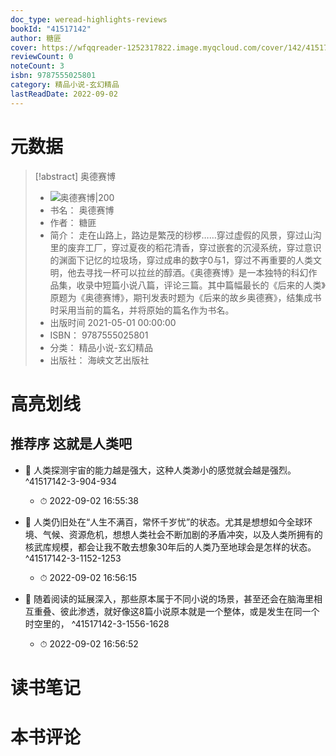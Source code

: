 ```yaml
---
doc_type: weread-highlights-reviews
bookId: "41517142"
author: 糖匪
cover: https://wfqqreader-1252317822.image.myqcloud.com/cover/142/41517142/t7_41517142.jpg
reviewCount: 0
noteCount: 3
isbn: 9787555025801
category: 精品小说-玄幻精品
lastReadDate: 2022-09-02
---
```

# 元数据
> [!abstract] 奥德赛博
> - ![ 奥德赛博|200](https://wfqqreader-1252317822.image.myqcloud.com/cover/142/41517142/t7_41517142.jpg)
> - 书名： 奥德赛博
> - 作者： 糖匪
> - 简介： 走在山路上，路边是繁茂的桫椤……穿过虚假的风景，穿过山沟里的废弃工厂，穿过夏夜的稻花清香，穿过嵌套的沉浸系统，穿过意识的渊面下记忆的垃圾场，穿过成串的数字0与1，穿过不再重要的人类文明，他去寻找一杯可以拉丝的醇酒。《奥德赛博》是一本独特的科幻作品集，收录中短篇小说八篇，评论三篇。其中篇幅最长的《后来的人类》原题为《奥德赛博》，期刊发表时题为《后来的故乡奥德赛》，结集成书时采用当前的篇名，并将原始的篇名作为书名。
> - 出版时间 2021-05-01 00:00:00
> - ISBN： 9787555025801
> - 分类： 精品小说-玄幻精品
> - 出版社： 海峡文艺出版社

# 高亮划线

## 推荐序 这就是人类吧


- 📌 人类探测宇宙的能力越是强大，这种人类渺小的感觉就会越是强烈。 ^41517142-3-904-934
    - ⏱ 2022-09-02 16:55:38 

- 📌 人类仍旧处在“人生不满百，常怀千岁忧”的状态。尤其是想想如今全球环境、气候、资源危机，想想人类社会不断加剧的矛盾冲突，以及人类所拥有的核武库规模，都会让我不敢去想象30年后的人类乃至地球会是怎样的状态。 ^41517142-3-1152-1253
    - ⏱ 2022-09-02 16:56:15 

- 📌 随着阅读的延展深入，那些原本属于不同小说的场景，甚至还会在脑海里相互重叠、彼此渗透，就好像这8篇小说原本就是一个整体，或是发生在同一个时空里的， ^41517142-3-1556-1628
    - ⏱ 2022-09-02 16:56:52 
# 读书笔记

# 本书评论
